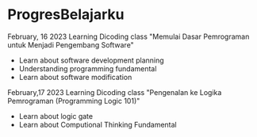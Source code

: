 # ProgresBelajarku

February, 16 2023
Learning Dicoding class "Memulai Dasar Pemrograman untuk Menjadi Pengembang Software"
  * Learn about software development planning
  * Understanding programming fundamental
  * Learn about software modification 
 
February,17 2023
Learning Dicoding class "Pengenalan ke Logika Pemrograman (Programming Logic 101)"
 * Learn about logic gate
 * Learn about Computional Thinking Fundamental
